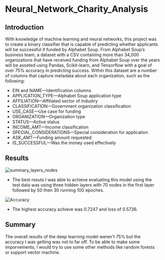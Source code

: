# Neural_Network_Charity_Analysis
## Introduction

With knowledge of machine learning and neural networks, this project was to create a binary classifier that is capable of predicting whether applicants will be successful if funded by Alphabet Soup. From Alphabet Soup’s business team, a dataset with a CSV containing more than 34,000 organizations that have received funding from Alphabet Soup over the years will be asseted using Pandas, Scikit-learn, and Tensorflow with a goal of over 75% accuracy in predicting success. Within this dataset are a number of columns that capture metadata about each organization, such as the following:

- EIN and NAME—Identification columns
- APPLICATION_TYPE—Alphabet Soup application type
- AFFILIATION—Affiliated sector of industry
- CLASSIFICATION—Government organization classification
- USE_CASE—Use case for funding
- ORGANIZATION—Organization type
- STATUS—Active status
- INCOME_AMT—Income classification
- SPECIAL_CONSIDERATIONS—Special consideration for application
- ASK_AMT—Funding amount requested
- IS_SUCCESSFUL—Was the money used effectively

## Results

![summary_layers_nodes](https://user-images.githubusercontent.com/56700719/167463594-53ae5c00-037f-44de-9e85-d8a7179b69a5.JPG)

- The best resuts I was able to achieve evaluating this model using the test data was using three hidden layers with 70 nodes in the first layer followed by 50 then 30 running 100 epoches.

![Accuracy](https://user-images.githubusercontent.com/56700719/167463130-5491b9c3-8f22-49b9-bb76-f3cbf1a7b594.JPG)

- The highest accuracy achieve was 0.7247 and loss of 0.5736.

## Summary

The overall results of the deep learning model weren't 75% but the accuracy I was getting was not to far off. To be able to make some imporvements, I would try to use some other methods like random forests or support vector machine.
